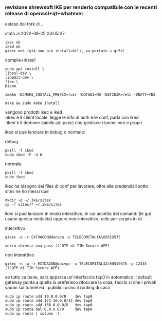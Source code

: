 
### revisione shrewsoft IKE per renderlo compatibile con le recenti release di openssl+qt+whatever

esteso dal fork di ...

stato al 2022-08-25 23:05:27
```
ikec ok
iked ok
qikec nok (qt4 non più installabili, va portato a qt5+)
```


compile+install
```
sudo apt install \
libssl-dev \
libedit-dev \
flex \
bison

cmake -DCMAKE_INSTALL_PREFIX=/usr -DQTGUI=NO -DETCDIR=/etc -DNATT=YES .
make && sudo make install
```

vengono prodotti ikec e iked   
-ikec è il client locale, legge le info di auth e le conf, parla con iked   
-iked è il demone (simile ad ipsec) che gestisce i tunnel veri e propri  

iked si può lanciare in debug o normale:   

debug
```
pkill -f iked
sudo iked -F -d 6
```

normale
```
pkill -f iked
sudo iked
```


ikec ha bisogno dei files di conf per lavorare, oltre alle credenziali
sotto sites ne ho messi due

```
mkdir -p ~/.ike/sites
cp -f sites/* ~/.ike/sites
```


ikec si può lanciare in modo interattivo, in cui accetta dei comandi (le gui usano questa modalità) oppure non-interattivo, utile per scripts in cli

interattivo
```
qikec -a -r EXTDACON@dacvpn -u TELECOMITALIA\00519575

verrà chiesta una pass (l'OTP di TIM Secure APP)
```

non interattivo
```
qikec -n -a -r EXTDACON@dacvpn -u TELECOMITALIA\00519575 -p 12345 (l'OTP di TIM Secure APP)
```


se tutto va bene, sarà apparsa un'interfaccia tap0
in automatico il default gateway punta a quella
io preferisco ritoccare la cosa, faccio si che i privati vadan sul tunnel ed i pubblici usino il routing di casa

```
sudo ip route add 10.0.0.0/8    dev tap0
sudo ip route add 172.16.0.0/12 dev tap0
sudo ip route add 156.0.0.0/8   dev tap0
sudo ip route del 0.0.0.0/0     dev tap0
sudo ip route | column -t
```




